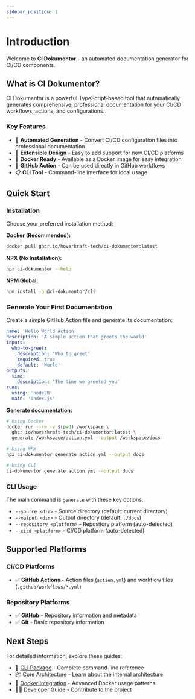 ```yaml
---
sidebar_position: 1
---
```


# Introduction

Welcome to **CI Dokumentor** - an automated documentation generator for CI/CD components.

## What is CI Dokumentor?

CI Dokumentor is a powerful TypeScript-based tool that automatically generates comprehensive, professional documentation for your CI/CD workflows, actions, and configurations.

### Key Features

- 📖 **Automated Generation** - Convert CI/CD configuration files into professional documentation
- 🔧 **Extensible Design** - Easy to add support for new CI/CD platforms
- 🐳 **Docker Ready** - Available as a Docker image for easy integration
- 🚀 **GitHub Action** - Can be used directly in GitHub workflows
- 📋 **CLI Tool** - Command-line interface for local usage

## Quick Start

### Installation

Choose your preferred installation method:

**Docker (Recommended):**
```bash
docker pull ghcr.io/hoverkraft-tech/ci-dokumentor:latest
```

**NPX (No Installation):**
```bash
npx ci-dokumentor --help
```

**NPM Global:**
```bash
npm install -g @ci-dokumentor/cli
```

### Generate Your First Documentation

Create a simple GitHub Action file and generate its documentation:

```yaml title="action.yml"
name: 'Hello World Action'
description: 'A simple action that greets the world'
inputs:
  who-to-greet:
    description: 'Who to greet'
    required: true
    default: 'World'
outputs:
  time:
    description: 'The time we greeted you'
runs:
  using: 'node20'
  main: 'index.js'
```

**Generate documentation:**

```bash
# Using Docker
docker run --rm -v $(pwd):/workspace \
  ghcr.io/hoverkraft-tech/ci-dokumentor:latest \
  generate /workspace/action.yml --output /workspace/docs

# Using NPX
npx ci-dokumentor generate action.yml --output docs

# Using CLI
ci-dokumentor generate action.yml --output docs
```

### CLI Usage

The main command is `generate` with these key options:

- `--source <dir>` - Source directory (default: current directory)
- `--output <dir>` - Output directory (default: `./docs`)
- `--repository <platform>` - Repository platform (auto-detected)
- `--cicd <platform>` - CI/CD platform (auto-detected)

## Supported Platforms

### CI/CD Platforms
- ✅ **GitHub Actions** - Action files (`action.yml`) and workflow files (`.github/workflows/*.yml`)

### Repository Platforms  
- ✅ **GitHub** - Repository information and metadata
- ✅ **Git** - Basic repository information

## Next Steps

For detailed information, explore these guides:

- 🔧 [CLI Package](./packages/cli) - Complete command-line reference
- 📦 [Core Architecture](./packages/core) - Learn about the internal architecture
- 🐳 [Docker Integration](./integrations/docker) - Advanced Docker usage patterns
- 👨‍💻 [Developer Guide](./developers/contributing) - Contribute to the project
